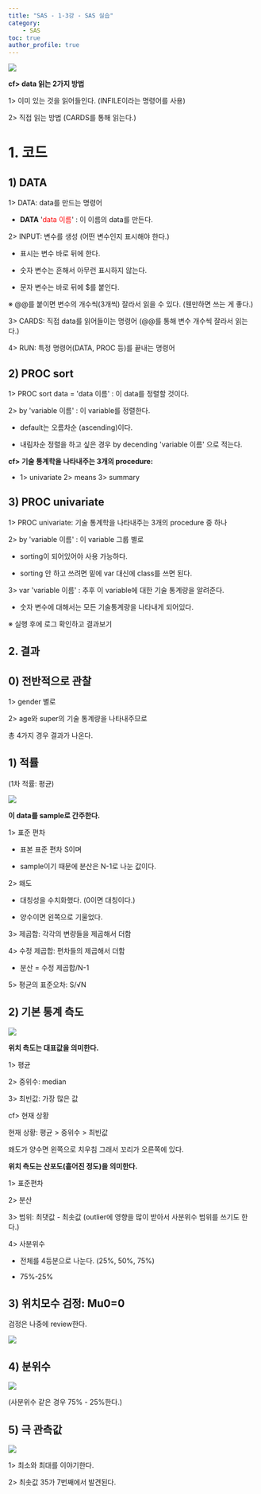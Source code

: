 ```yaml
---
title: "SAS - 1-3강 - SAS 실습"
category:
    - SAS
toc: true
author_profile: true
---
```



  
![](https://k.kakaocdn.net/dn/JUMoy/btqCOgdNdiN/j414RGJK6s2tVUNcQTg1l0/img.jpg)

**cf> data 읽는 2가지 방법**

1> 이미 있는 것을 읽어들인다. (INFILE이라는 명령어를 사용)

2> 직접 읽는 방법 (CARDS를 통해 읽는다.)

  

  

# 1. 코드

## 1) DATA

1> DATA: data를 만드는 명령어

-  **DATA**  '<span style="color:red">data 이름</span>' : 이 이름의 data를 만든다.

2> INPUT: 변수를 생성 (어떤 변수인지 표시해야 한다.)

- 표시는 변수 바로 뒤에 한다.

- 숫자 변수는 흔해서 아무런 표시하지 않는다.

- 문자 변수는 바로 뒤에  $를 붙인다.

※  @@를 붙이면 변수의 개수씩(3개씩) 잘라서 읽을 수 있다. (웬만하면 쓰는 게 좋다.)

3> CARDS:  직접 data를 읽어들이는 명령어 (@@를 통해 변수 개수씩 잘라서 읽는다.)

4> RUN: 특정 명령어(DATA, PROC 등)를 끝내는 명령어

  

## 2) PROC sort

1> PROC sort data =  'data 이름' : 이 data를 정렬할 것이다.

2> by  'variable 이름' : 이 variable를 정렬한다.

- default는 오름차순 (ascending)이다.

- 내림차순 정렬을 하고 싶은 경우 by decending  'variable 이름' 으로 적는다.

  

**cf> 기술 통계학을 나타내주는 3개의 procedure:**

- 1>  univariate 2> means 3> summary

  

## 3) PROC univariate

1>  PROC univariate: 기술 통계학을 나타내주는 3개의 procedure 중 하나

2>  by 'variable 이름' : 이 variable 그룹 별로

- sorting이 되어있어야 사용 가능하다.

- sorting 안 하고 쓰려면 밑에 var 대신에 class를 쓰면 된다.

3> var 'variable 이름' : 추후 이 variable에 대한 기술 통계량을 알려준다.

- 숫자 변수에 대해서는 모든 기술통계량을 나타내게 되어있다.

  

  

※ 실행 후에 로그 확인하고 결과보기

  

## 2. 결과

## 0) 전반적으로 관찰

1> gender 별로

2> age와 super의 기술 통계량을 나타내주므로

총 4가지 경우 결과가 나온다.

## 1) 적률

(1차 적률: 평균)

![](https://k.kakaocdn.net/dn/cEDxTz/btqCKAkwISR/coZLwPhY0uFQsvaRWtHo31/img.jpg)

**이 data를 sample로 간주한다.**

1> 표준 편차

- 표본 표준 편차 S이며

- sample이기 때문에 분산은 N-1로 나눈 값이다.

2> 왜도

- 대칭성을 수치화했다. (0이면 대칭이다.)

- 양수이면 왼쪽으로 기울었다.

3> 제곱합:  각각의 변량들을 제곱해서 더함

4>  수정 제곱합: 편차들의 제곱해서 더함

- 분산 = 수정 제곱합/N-1

5>  평균의 표준오차: S/√N

  

## 2) 기본 통계 측도

![](https://k.kakaocdn.net/dn/ck8pXh/btqCM9TOclC/8EySxkuSlbwEz3aeCTv7ZK/img.jpg)

**위치 측도는 대표값을 의미한다.**

1> 평균

2> 중위수: median

3> 최빈값: 가장 많은 값

  

cf> 현재 상황

현재 상황: 평균 > 중위수 > 최빈값

왜도가 양수면 왼쪽으로 치우침 그래서 꼬리가 오른쪽에 있다.

  

**위치 측도는 산포도(흩어진 정도)을 의미한다.**

1> 표준편차

2> 분산

3> 범위: 최댓값 - 최솟값 (outlier에 영향을 많이 받아서 사분위수 범위를 쓰기도 한다.)

4> 사분위수

- 전체를 4등분으로 나눈다. (25%, 50%, 75%)

- 75%-25%

  

## 3) 위치모수 검정: Mu0=0

검정은 나중에 review한다.

![](https://k.kakaocdn.net/dn/cvrcCm/btqCMmTmK56/gIqg662D4ADqSEk1kGtYMK/img.jpg)

## 4) 분위수

![](https://k.kakaocdn.net/dn/C88JT/btqCNGDOpaJ/ik0UBapUlcFcDkRM4ZVKv1/img.jpg)

(사분위수 같은 경우 75% - 25%한다.)

  

## 5) 극 관측값

  

![](https://k.kakaocdn.net/dn/yk730/btqCLMraVgA/Ks1FkV82D4CZYVIMNHn5Gk/img.jpg)

1> 최소와 최대를 이야기한다.

2> 최솟값 35가 7번째에서 발견된다.